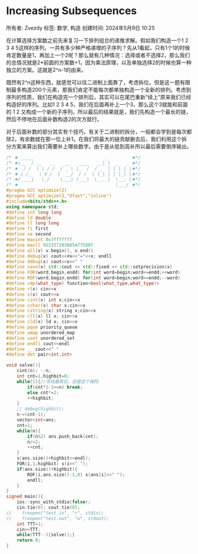 # Increasing Subsequences

所有者: Zvezdy
标签: 数学, 构造
创建时间: 2024年5月9日 10:25

在计算选择方案数之前先来复习一下排列组合的递推求解。假如我们构造一个1 2 3 4 5这样的序列，一共有多少种严格递增的子序列？先从1看起，只有1个1的时候肯定数量是1，再加上一个2呢？那么就有几种情况：选择或者不选择2，那么我们的总情况就是2*前面的方案数+1，因为乘法原理，以及单独选择2的时候也算一种独立的方案。这就是2^n-1的由来。

既然有2^n这种东西，就感觉可以往二进制上面靠了，考虑拆位。但是这一题有限制最多构造200个元素，那我们肯定不能每次都单独构造一个全新的排列。考虑到序列的性质，我们在构造完一个排列后，其实可以在尾巴重新“续上”原来我们已经构造好的序列。比如1 2 3 4 5，我们在后面再补上一个3，那么这个3就能和前面的 1 2 又构成一个新的子序列。所以最后的结果就是，我们先构造一个最长的链，然后不停地在后面补数构造2的次方就行。

对于后面补数的部分其实有个技巧，有关于二进制的拆分，一般都会学到是每次都除2，有余数就在那一位上补1。在我们将最大的链贡献删去后，我们利用这个拆分方案来算出我们需要补上哪些数字。由于是从低到高补所以最后需要倒序输出。

```cpp
/* ★ _____                           _         ★*/
/* ★|__  / __   __   ___   ____   __| |  _   _ ★*/
/* ★  / /  \ \ / /  / _ \ |_  /  / _  | | | | |★*/
/* ★ / /_   \ V /  |  __/  / /  | (_| | | |_| |★*/
/* ★/____|   \_/    \___| /___|  \__._|  \__, |★*/
/* ★                                     |___/ ★*/
#pragma GCC optimize(2)
#pragma GCC optimize(3,"Ofast","inline")
#include<bits/stdc++.h>
using namespace std;
#define int long long
#define ld double
#define ll long long
#define fi first
#define se second
#define maxint 0x7fffffff
#define maxll 9223372036854775807
#define all(v) v.begin(), v.end()
#define debug(x) cout<<#x<<"="<<x; endll
#define ddbug(x) cout<<x<<" "
#define save(x) std::cout << std::fixed << std::setprecision(x)
#define FOR(word,begin,endd) for(int word=begin;word<=endd;++word)
#define ROF(word,begin,endd) for(int word=begin;word>=endd;--word)
#define cmp(what_type) function<bool(what_type,what_type)>
#define r(x) cin>>x
#define s(x) cout<<x
#define cint(x) int x;cin>>x
#define cchar(x) char x;cin>>x
#define cstring(x) string x;cin>>x
#define cll(x) ll x; cin>>x
#define cld(x) ld x; cin>>x
#define pque priority_queue
#define umap unordered_map
#define uset unordered_set
#define endll cout<<endl
#define __ cout<<" "
#define dot pair<int,int>

void solve(){
    cint(n); --n;
    int cnt=1,highbit=0;
    while(1){//寻找最高位，还是这个保险
        if(cnt*2-1>=n) break;
        else cnt*=2;
        ++highbit;
    }
    // debug(highbit);
    n-=(cnt-1);
    vector<int>ans;
    cnt=1;
    while(n){
        if(n%2) ans.push_back(cnt);
        n/=2;
        ++cnt;
    }
    s(ans.size()+highbit<<endl);
    FOR(i,1,highbit) s(i<<" ");
    if(ans.size()+highbit){
        ROF(i,ans.size()-1,0) s(ans[i]<<" ");
        endll;
    }
}
signed main(){
    ios::sync_with_stdio(false);
    cin.tie(0); cout.tie(0);
//    freopen("test.in", "r", stdin);
//    freopen("test.out", "w", stdout);
    int TTT=1; 
    cin>>TTT;
    while(TTT--){solve();}
    return 0;
}

```
